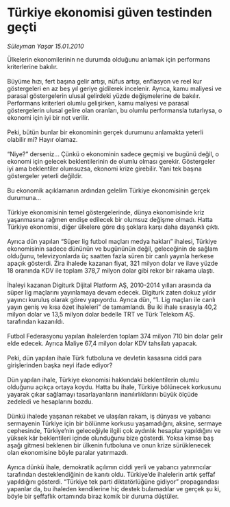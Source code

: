 # Türkiye ekonomisi güven testinden geçti

*Süleyman Yaşar 15.01.2010*

<div class="taraf_structure_2col_1zq">
<div class="margen_n">



 <p>Ülkelerin ekonomilerinin ne durumda olduğunu anlamak için performans kriterlerine bakılır. <br/><br/>Büyüme hızı, fert başına gelir artışı, nüfus artışı, enflasyon ve reel kur göstergeleri en az beş yıl geriye gidilerek incelenir. Ayrıca, kamu maliyesi ve parasal göstergelerin ulusal gelirdeki yüzde değişmelerine de bakılır. Performans kriterleri olumlu gelişirken, kamu maliyesi ve parasal göstergelerin ulusal gelire olan oranları, bu olumlu performansla tutarlıysa, o ekonomi için iyi bir not verilir. <br/><br/>Peki, bütün bunlar bir ekonominin gerçek durumunu anlamakta yeterli olabilir mi? Hayır olamaz. <br/><br/>“Niye?” derseniz... Çünkü o ekonominin sadece geçmişi ve bugünü değil, o ekonomi için gelecek beklentilerinin de olumlu olması gerekir. Göstergeler iyi ama beklentiler olumsuzsa, ekonomi krize girebilir. Yani tek başına göstergeler yeterli değildir. <br/><br/>Bu ekonomik açıklamanın ardından gelelim Türkiye ekonomisinin gerçek durumuna... <br/><br/>Türkiye ekonomisinin temel göstergelerinde, dünya ekonomisinde kriz yaşanmasına rağmen endişe edilecek bir olumsuz değişme olmadı. Hatta Türkiye ekonomisi, diğer ülkelere göre dış şoklara karşı daha dayanıklı çıktı. <br/><br/>Ayrıca dün yapılan “Süper lig futbol maçları medya hakları” ihalesi, Türkiye ekonomisinin sadece dününün ve bugününün değil, geleceğinin de sağlam olduğunu, televizyonlarda üç saatten fazla süren bir canlı yayınla herkese apaçık gösterdi. Zira ihalede kazanan fiyat, 321 milyon dolar ve ilave yüzde 18 oranında KDV ile toplam 378,7 milyon dolar gibi rekor bir rakama ulaştı. <br/><br/>İhaleyi kazanan Digiturk Dijital Platform AŞ, 2010-2014 yılları arasında da süper lig maçlarını yayınlamaya devam edecek. Digiturk zaten dokuz yıldır yayıncı kuruluş olarak görev yapıyordu. Ayrıca dün, “1. Lig maçları ile canlı yayın geniş ve kısa özet ihaleleri” de tamamlandı. Bu iki ihale sırasıyla 40,2 milyon dolar ve 13,5 milyon dolar bedelle TRT ve Türk Telekom AŞ. tarafından kazanıldı. <br/><br/>Futbol Federasyonu yapılan ihalelerden toplam 374 milyon 710 bin dolar gelir elde edecek. Ayrıca Maliye 67,4 milyon dolar KDV tahsilatı yapacak. <br/><br/>Peki, dün yapılan ihale Türk futboluna ve devletin kasasına ciddi para girişlerinden başka neyi ifade ediyor? <br/><br/>Dün yapılan ihale, Türkiye ekonomisi hakkındaki beklentilerin olumlu olduğunu açıkça ortaya koydu. Hatta bu ihale, Türkiye bölünecek korkusunu yayarak çıkar sağlamayı tasarlayanların inanılırlıklarını büyük ölçüde zedeledi ve hesaplarını bozdu. <br/><br/>Dünkü ihalede yaşanan rekabet ve ulaşılan rakam, iş dünyası ve yabancı sermayenin Türkiye için bir bölünme korkusu yaşamadığını, aksine, sermaye cephesinde, Türkiye’nin geleceğiyle ilgili çok aydınlık hesaplar yapıldığını ve yüksek kâr beklentileri içinde olunduğunu bize gösterdi. Yoksa kimse baş aşağı gitmesi beklenen bir ülkenin futboluna ve onun krize sürüklenecek olan ekonomisine böyle paralar yatırmazdı. <br/><br/>Ayrıca dünkü ihale, demokratik açılımın ciddi yerli ve yabancı yatırımcılar tarafından desteklendiğinin de kanıtı oldu. Türkiye’de ihalelerin artık şeffaf yapıldığını gösterdi. “Türkiye tek parti diktatörlüğüne gidiyor” propagandası yapanlar da, bu ihaleden kendilerine hiç destek bulamadılar ve gerçek şu ki, böyle bir şeffaflık ortamında biraz komik bir duruma düştüler.</p>
<br/>
<br/>
<br/>



<br/>


<div id="taraf_not">
</div>

</div>


</div>
